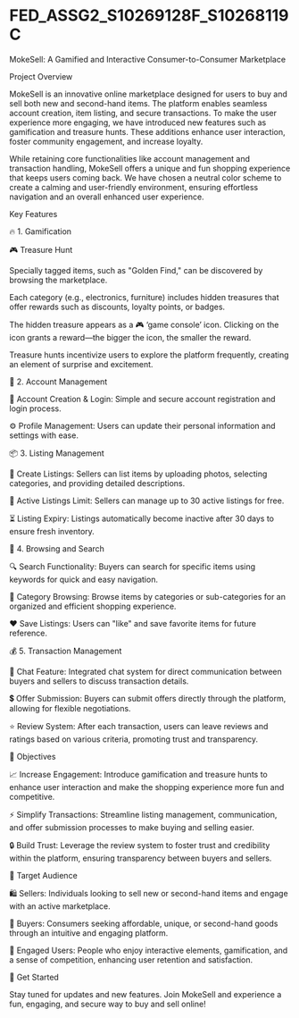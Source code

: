 # FED_ASSG2_S10269128F_S10268119C
MokeSell: A Gamified and Interactive Consumer-to-Consumer Marketplace

Project Overview

MokeSell is an innovative online marketplace designed for users to buy and sell both new and second-hand items. The platform enables seamless account creation, item listing, and secure transactions. To make the user experience more engaging, we have introduced new features such as gamification and treasure hunts. These additions enhance user interaction, foster community engagement, and increase loyalty.

While retaining core functionalities like account management and transaction handling, MokeSell offers a unique and fun shopping experience that keeps users coming back. We have chosen a neutral color scheme to create a calming and user-friendly environment, ensuring effortless navigation and an overall enhanced user experience.

Key Features

🔥 1. Gamification

🎮 Treasure Hunt

Specially tagged items, such as "Golden Find," can be discovered by browsing the marketplace.

Each category (e.g., electronics, furniture) includes hidden treasures that offer rewards such as discounts, loyalty points, or badges.

The hidden treasure appears as a 🎮 ‘game console’ icon. Clicking on the icon grants a reward—the bigger the icon, the smaller the reward.

Treasure hunts incentivize users to explore the platform frequently, creating an element of surprise and excitement.

👤 2. Account Management

🔑 Account Creation & Login: Simple and secure account registration and login process.

⚙️ Profile Management: Users can update their personal information and settings with ease.

📦 3. Listing Management

📝 Create Listings: Sellers can list items by uploading photos, selecting categories, and providing detailed descriptions.

📌 Active Listings Limit: Sellers can manage up to 30 active listings for free.

⏳ Listing Expiry: Listings automatically become inactive after 30 days to ensure fresh inventory.

🔎 4. Browsing and Search

🔍 Search Functionality: Buyers can search for specific items using keywords for quick and easy navigation.

📂 Category Browsing: Browse items by categories or sub-categories for an organized and efficient shopping experience.

❤️ Save Listings: Users can "like" and save favorite items for future reference.

💰 5. Transaction Management

💬 Chat Feature: Integrated chat system for direct communication between buyers and sellers to discuss transaction details.

💲 Offer Submission: Buyers can submit offers directly through the platform, allowing for flexible negotiations.

⭐ Review System: After each transaction, users can leave reviews and ratings based on various criteria, promoting trust and transparency.

🎯 Objectives

📈 Increase Engagement: Introduce gamification and treasure hunts to enhance user interaction and make the shopping experience more fun and competitive.

⚡ Simplify Transactions: Streamline listing management, communication, and offer submission processes to make buying and selling easier.

🔒 Build Trust: Leverage the review system to foster trust and credibility within the platform, ensuring transparency between buyers and sellers.

👥 Target Audience

🛍️ Sellers: Individuals looking to sell new or second-hand items and engage with an active marketplace.

🛒 Buyers: Consumers seeking affordable, unique, or second-hand goods through an intuitive and engaging platform.

🎯 Engaged Users: People who enjoy interactive elements, gamification, and a sense of competition, enhancing user retention and satisfaction.

🚀 Get Started

Stay tuned for updates and new features. Join MokeSell and experience a fun, engaging, and secure way to buy and sell online!
